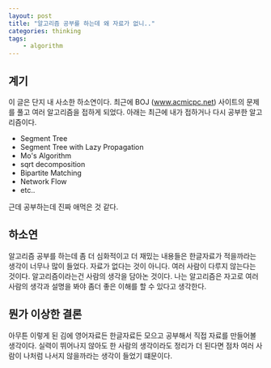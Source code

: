 ```yaml
---
layout: post
title: "알고리즘 공부를 하는데 왜 자료가 없니.."
categories: thinking
tags:
    - algorithm
---
```


## 계기

이 글은 단지 내 사소한 하소연이다.
최근에 BOJ (www.acmicpc.net) 사이트의 문제를 풀고
여러 알고리즘을 접하게 되었다. 
아래는 최근에 내가 접하거나 다시 공부한 알고리즘이다.

- Segment Tree
- Segment Tree with Lazy Propagation
- Mo's Algorithm
- sqrt decomposition
- Bipartite Matching
- Network Flow
- etc..

근데 공부하는데 진짜 애먹은 것 같다. 

## 하소연

알고리즘 공부를 하는데 좀 더 심화적이고 더 재밌는 내용들은 한글자료가 적을까라는 생각이 너무나 많이 들었다. 자료가 없다는 것이 아니다. 여러 사람이 다루지 않는다는 것이다. 알고리즘이라는건 사람의 생각을 담아논 것이다. 나는 알고리즘은 자고로 여러 사람의 생각과 설명을 봐야 좀더 좋은 이해를 할 수 있다고 생각한다. 

## 뭔가 이상한 결론

아무튼 이렇게 된 김에 영어자료든 한글자료든 모으고 공부해서 직접 자료를 만들어볼 생각이다. 실력이 뛰어나지 않아도 한 사람의 생각이라도 정리가 더 된다면 점차 여러 사람이 나처럼 나서지 않을까라는 생각이 들었기 떄문이다. 